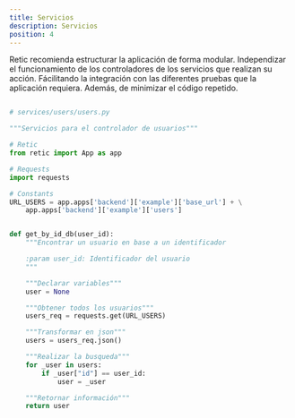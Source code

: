 ```yaml
---
title: Servicios
description: Servicios
position: 4
---
```


Retic recomienda estructurar la aplicación de forma modular. Independizar el funcionamiento de los controladores de los servicios que realizan su acción. Fácilitando la integración con las diferentes pruebas que la aplicación requiera. Además, de minimizar el código repetido.

```python

# services/users/users.py

"""Servicios para el controlador de usuarios"""

# Retic
from retic import App as app

# Requests
import requests

# Constants
URL_USERS = app.apps['backend']['example']['base_url'] + \
    app.apps['backend']['example']['users']


def get_by_id_db(user_id):
    """Encontrar un usuario en base a un identificador

    :param user_id: Identificador del usuario
    """

    """Declarar variables"""
    user = None

    """Obtener todos los usuarios"""
    users_req = requests.get(URL_USERS)

    """Transformar en json"""
    users = users_req.json()

    """Realizar la busqueda"""
    for _user in users:
        if _user["id"] == user_id:
            user = _user

    """Retornar información"""
    return user
